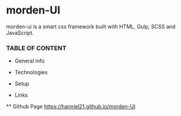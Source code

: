 # morden-UI
morden-ui is a smart css framework built with HTML, Gulp, SCSS and JavaScript.
### TABLE OF CONTENT
* General info


* Technologies


* Setup


* Links


** Github Page https://hanniel21.github.io/morden-UI
